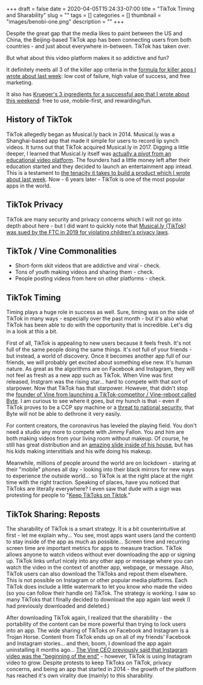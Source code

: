 +++ 
draft = false
date = 2020-04-05T15:24:33-07:00
title = "TikTok Timing and Sharability"
slug = "" 
tags = []
categories = []
thumbnail = "images/benobi-one.png"
description = ""
+++

Despite the great gap that the media likes to paint between the US and China, the Beijing-based TikTok app has been connecting users from both countries - and just about everywhere in-between. TikTok has taken over. 

But what about this video platform makes it so addictive and fun? 

It definitely meets all 3 of the killer app criteria in the [formula for killer apps I wrote about last week](https://benobi.one/posts/killer-apps/): low cost of failure, high value of success, and free marketing.

It also has [Krueger's 3 ingredients for a successful app that I wrote about this weekend](https://benobi.one/posts/killer_apps_mvp/): free to use, mobile-first, and rewarding/fun. 

## History of TikTok

TikTok allegedly began as Musical.ly back in 2014. Musical.ly was a Shanghai-based app that made it simple for users to record lip synch videos. It turns out that TikTok acquired Musical.ly in 2017. Digging a little deeper, I learned that Musical.ly itself was [actually a pivot from an educational video platform](https://en.wikipedia.org/wiki/Musical.ly). The founders had a little money left after their education started and they decided to launch an entertainment app intead. This is a testament to [the tenacity it takes to build a product which I wrote about last week](https://benobi.one/posts/gardening_apps/). Now - 6 years later - TikTok is one of the most popular apps in the world.

## TikTok Privacy

TikTok are many security and privacy concerns which I will not go into depth about here - but I did want to quickly note that [Musical.ly (TikTok) was sued by the FTC in 2019 for violating children's privacy laws](https://www.ftc.gov/news-events/press-releases/2019/02/video-social-networking-app-musically-agrees-settle-ftc).

## TikTok / Vine Commonalities 

* Short-form skit videos that are addictive and viral - check. 
* Tons of youth making videos and sharing them - check. 
* People posting videos from here on other platforms - check. 

## TikTok Timing

Timing plays a huge role in success as well. Sure, timing was on the side of TikTok in many ways - especially over the past month - but it's also what TikTok has been able to do with the opportunity that is incredible. Let's dig in a look at this a bit.

First of all, TikTok is appealing to new users because it feels fresh. It's not full of the same people doing the same things. It's not full of your friends - but instead, a world of discovery. Once it becomes another app full of our friends, we will probably get excited about something else new. It's human nature. As great as the algorithms are on Facebook and Instagram, they will not feel as fresh as a new app such as TikTok. When Vine was first released, Instgram was the rising star... hard to compete with that sort of starpower. Now that TikTok has that starpower. However, that didn't stop the [founder of Vine from launching a TikTok-competitor / Vine-reboot called Byte](https://www.cnn.com/2020/01/25/tech/byte-app-tiktok-vine/index.html). I am curious to see where it goes, but my hunch is that - even if TikTok proves to be a CCP spy machine or a [threat to national security](https://www.cnn.com/2019/10/25/tech/tiktok-national-security/index.html), that Byte will not be able to dethrone it very easily.

For content creators, the coronavirus has leveled the playing field. You don't need a studio any more to compete with Jimmy Fallon. You and him are both making videos from your living room without makeup. Of course, he still has great distribution and an [amazing slide inside of his house](https://www.popsugar.com/home/pictures-of-jimmy-fallon-house-47323753), but has his kids making interstitials and his wife doing his makeup. 

Meanwhile, millions of people around the world are on lockdown - staring at their "mobile" phones all day - looking into their black mirrors for new ways to experience the outside world... so TikTok is at the right place at the right time with the right traction. Speaking of places, have you noticed that TikToks are literally everywhere? I even saw that dude with a sign was protesting for people to "[Keep TikToks on Tiktok](https://knowyourmeme.com/photos/1762226-dude-with-sign)."
 
## TikTok Sharing: Reposts

The sharability of TikTok is a smart strategy. It is a bit counterintuitive at first - let me explain why... You see, most apps want users (and the content) to stay inside of the app as much as possible... Screen time and recurring screen time are important metrics for apps to measure traction. TikTok allows anyone to watch videos without ever downloading the app or signing up. TikTok links unfurl nicely into any other app or message where you can watch the video in the context of another app, webpage, or message. Also, TikTok users can also download the TikToks and repost them elsewhere. This is not possible on Instagram or other popular media platforms. Each TikTok does include a little watermark to let you know who made the video (so you can follow their handle on) TikTok. The strategy is working. I saw so many TikToks that I finally decided to download the app again last week (I had previously downloaded and deleted.)

After downloading TikTok again, I realized that the sharability - the portability of the content can be more powerful than trying to lock users into an app. The wide sharing of TikToks on Facebook and Instagram is a Trojan Horse. Content from TikTok ends up on all of my friends' Facebook and Instagram stories... and then, boom, I download the app again uninstalling it months ago...  [The Vine CEO previously said that Instagram video was the "beginning of the end"](https://www.theverge.com/2016/10/28/13456208/why-vine-died-twitter-shutdown) - however, TikTok is using Instagram video to grow. Despite protests to keep TikToks on TikTok, privacy concerns, and being an app that started in 2014 - the growth of the platform has reached it's own virality due (mainly) to this sharability.